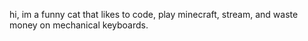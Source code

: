 hi, im a funny cat that likes to code, play minecraft, stream, and waste money on mechanical keyboards.
